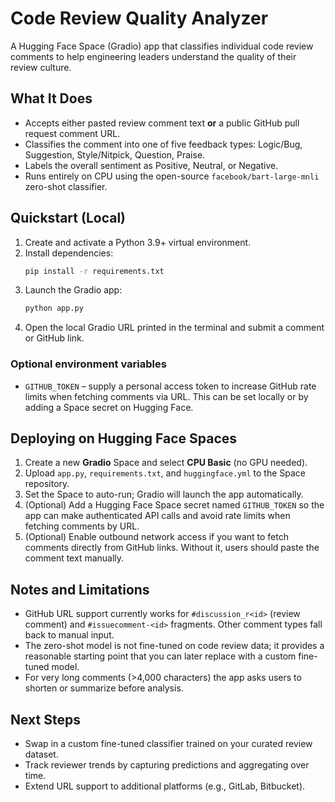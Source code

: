 # Code Review Quality Analyzer

A Hugging Face Space (Gradio) app that classifies individual code review comments to help engineering leaders understand the quality of their review culture.

## What It Does
- Accepts either pasted review comment text **or** a public GitHub pull request comment URL.
- Classifies the comment into one of five feedback types: Logic/Bug, Suggestion, Style/Nitpick, Question, Praise.
- Labels the overall sentiment as Positive, Neutral, or Negative.
- Runs entirely on CPU using the open-source `facebook/bart-large-mnli` zero-shot classifier.

## Quickstart (Local)
1. Create and activate a Python 3.9+ virtual environment.
2. Install dependencies:
   ```bash
   pip install -r requirements.txt
   ```
3. Launch the Gradio app:
   ```bash
   python app.py
   ```
4. Open the local Gradio URL printed in the terminal and submit a comment or GitHub link.

### Optional environment variables
- `GITHUB_TOKEN` – supply a personal access token to increase GitHub rate limits when fetching comments via URL. This can be set locally or by adding a Space secret on Hugging Face.

## Deploying on Hugging Face Spaces
1. Create a new **Gradio** Space and select **CPU Basic** (no GPU needed).
2. Upload `app.py`, `requirements.txt`, and `huggingface.yml` to the Space repository.
3. Set the Space to auto-run; Gradio will launch the app automatically.
4. (Optional) Add a Hugging Face Space secret named `GITHUB_TOKEN` so the app can make authenticated API calls and avoid rate limits when fetching comments by URL.
5. (Optional) Enable outbound network access if you want to fetch comments directly from GitHub links. Without it, users should paste the comment text manually.

## Notes and Limitations
- GitHub URL support currently works for `#discussion_r<id>` (review comment) and `#issuecomment-<id>` fragments. Other comment types fall back to manual input.
- The zero-shot model is not fine-tuned on code review data; it provides a reasonable starting point that you can later replace with a custom fine-tuned model.
- For very long comments (>4,000 characters) the app asks users to shorten or summarize before analysis.

## Next Steps
- Swap in a custom fine-tuned classifier trained on your curated review dataset.
- Track reviewer trends by capturing predictions and aggregating over time.
- Extend URL support to additional platforms (e.g., GitLab, Bitbucket).
